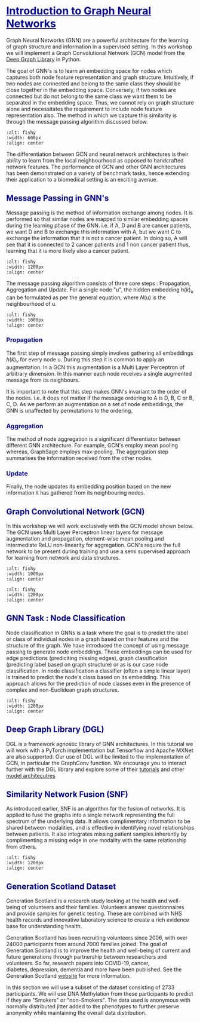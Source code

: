 # <font color='darkblue'><u> Introduction to Graph Neural Networks </font></u>
Graph Neural Networks (GNN) are a powerful architecture for the learning of graph structure and information in a supervised setting. In this workshop we will implement a Graph Convolutional Network (GCN) model from the [Deep Graph Library](https://www.dgl.ai/) in Python. 

The goal of GNN's is to learn an embedding space for nodes which captures both node feature representation and graph structure. Intuitively, if two nodes are connected and belong to the same class they should be close together in the embedding space. Conversely, if two nodes are connected but do not belong to the same class we want them to be separated in the embedding space. Thus, we cannot rely on graph structure alone and necessitates the requirement to include node feature representation also. The method in which we capture this similarity is through the message passing algorithm discussed below. 

```{image} ./GNN_Learning.png
:alt: fishy
:width: 600px
:align: center
```

The differentiation between GCN and neural network architectures is their ability to learn from the local neighbourhood as opposed to handcrafted network features. The performance of GCN and other GNN architectures has been demonstrated on a variety of benchmark tasks, hence extending their application to a biomedical setting is an exciting avenue. 

## <font color='darkblue'> Message Passing in GNN's </font>
Message passing is the method of information exchange among nodes. It is performed so that similar nodes are mapped to similar embedding spaces during the learning phase of the GNN. i.e. if A, D and B are cancer patients, we want D and B to exchange this information with A, but we want C to exchange the information that it is not a cancer patient. In doing so, A will see that it is connected to 2 cancer patients and 1 non cancer patient thus, learning that it is more likely also a cancer patient. 

```{image} ./GNNMessagePassing.png
:alt: fishy
:width: 1200px
:align: center
```

The message passing algorithm consists of three core steps : Propagation, Aggregation and Update. For a single node "u", the hidden embedding $h(k)_u$ can be formulated as per the general equation, where $N(u)$ is the neighbourhood of u. 

```{image} ./MessagePassingalgo.png
:alt: fishy
:width: 1000px
:align: center
```

### <font color='darkblue'> Propagation </font>
The first step of message passing simply involves gathering all embeddings $h(k)_v$ for every node u. During this step it is common to apply an augmentation. In a GCN this augmentation is a Multi Layer Perceptron of arbitrary dimension. In this manner each node receives a single augmented message from its neighbours.

It is important to note that this step makes GNN's invariant to the order of the nodes. i.e. it does not matter if the message ordering to A is D, B, C or B, C, D. As we perform an augmentation on a set of node embeddings, the GNN is unaffected by permutations to the ordering. 

### <font color='darkblue'> Aggregation </font>
The method of node aggregation is a significant differentiator between different GNN architecture. For example, GCN's employ mean pooling whereas, GraphSage employs max-pooling. The aggregation step summarises the information received from the other nodes. 

### <font color='darkblue'> Update </font>
Finally, the node updates its embedding position based on the new information it has gathered from its neighbouring nodes. 

## <font color='darkblue'> Graph Convolutional Network (GCN) </font>
In this workshop we will work exclusively with the GCN model shown below. The GCN uses Multi Layer Perceptron linear layers for message augmentation and propagation, element-wise mean pooling and intermediate ReLU non-linearity for aggregation. GCN's require the full network to be present during training and use a semi supervised approach for learning from network and data structures. 

```{image} ./GCN.png
:alt: fishy
:width: 1000px
:align: center
```

```{image} ./GCN2.png
:alt: fishy
:width: 1200px
:align: center
```

## <font color='darkblue'> GNN Task : Node Classification </font>
Node classification in GNNs is a task where the goal is to predict the label or class of individual nodes in a graph based on their features and the structure of the graph. We have introduced the concept of using message passing to generate node embeddings. These embeddings can be used for edge predictions (prediciting missing edges), graph classification (predicting label based on graph structure) or as is our case node classification. In node classification a classifier (often a simple linear layer) is trained to predict the node's class based on its embedding. This approach allows for the prediction of node classes even in the presence of complex and non-Euclidean graph structures.

```{image} ./prediction_tasks.png
:alt: fishy
:width: 1200px
:align: center
```

## <font color='darkblue'> Deep Graph Library (DGL) </font>
DGL is a framework agnostic library of GNN architectures. In this tutorial we will work with a PyTorch implementation but Tensorflow and Apache MXNet are also supported. Our use of DGL will be limited to the implementation of GCN, in particular the GraphConv function. We encourage you to interact further with the DGL library and explore some of their [tutorials](https://docs.dgl.ai/tutorials/blitz/index.html) and other [model architecutres](https://docs.dgl.ai/api/python/nn-pytorch.html)

## <font color='darkblue'> Similarity Network Fusion (SNF) </font>
As introduced earlier, SNF is an algorithm for the fusion of networks. It is applied to fuse the graphs into a single network representing the full spectrum of the underlying data. It allows complimentary information to be shared between modalities, and is effective in identifying novel relationships between patients. It also integrates missing patient samples inherently by complimenting a missing edge in one modality with the same relationship from others. 

```{image} ./SNF.png
:alt: fishy
:width: 1200px
:align: center
```

## <font color='darkblue'> Generation Scotland Dataset </font>
Generation Scotland is a research study looking at the health and well-being of volunteers and their families. Volunteers answer questionnaires and provide samples for genetic testing. These are combined with NHS health records and innovative laboratory science to create a rich evidence base for understanding health. 

Generation Scotland has been recruiting volunteers since 2006, with over 24000 participants from around 7000 families joined. The goal of Generation Scotland is to improve the health and well-being of current and future generations through partnership between researchers and volunteers. So far, research papers into COVID-19, cancer, diabetes, depression, dementia and more have been published. See the Generation Scotland [website](https://www.ed.ac.uk/generation-scotland) for more information. 

In this section we will use a subset of the dataset consisting of 2733 participants. We will use DNA Methylation from these participants to predict if they are "Smokers" or "non-Smokers". The data used is anonymous with normally distributed jitter added to the phenotypes to further preserve anonymity while maintaining the overall data distribution. 